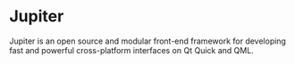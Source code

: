 # Jupiter
Jupiter is an open source and modular front-end framework for developing fast and powerful cross-platform interfaces on Qt Quick and QML.

